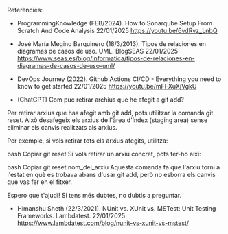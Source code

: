 Referències:

- ProgrammingKnowledge (FEB/2024). How to Sonarqube Setup From Scratch And Code Analysis 22/01/2025 https://youtu.be/6vdRvz_LnbQ

- José María Megino Barquinero (18/3/2013). Tipos de relaciones en diagramas de casos de uso. UML. BlogSEAS 22/01/2025 https://www.seas.es/blog/informatica/tipos-de-relaciones-en-diagramas-de-casos-de-uso-uml/

- DevOps Journey (2022). Github Actions CI/CD - Everything you need to know to get started 22/01/2025 https://youtu.be/mFFXuXjVgkU

- (ChatGPT) Com puc retirar archius que he afegit a git add?
  > 
Per retirar arxius que has afegit amb git add, pots utilitzar la comanda git reset. Això desafegeix els arxius de l'àrea d'índex (staging area) sense eliminar els canvis realitzats als arxius.

Per exemple, si vols retirar tots els arxius afegits, utilitza:

bash
Copiar
git reset
Si vols retirar un arxiu concret, pots fer-ho així:

bash
Copiar
git reset nom_del_arxiu
Aquesta comanda fa que l'arxiu torni a l'estat en què es trobava abans d'usar git add, però no esborra els canvis que vas fer en el fitxer.

Espero que t'ajudi! Si tens més dubtes, no dubtis a preguntar.
	
- Himanshu Sheth (22/3/2021). NUnit vs. XUnit vs. MSTest: Unit Testing Frameworks. Lambdatest. 22/01/2025 https://www.lambdatest.com/blog/nunit-vs-xunit-vs-mstest/
